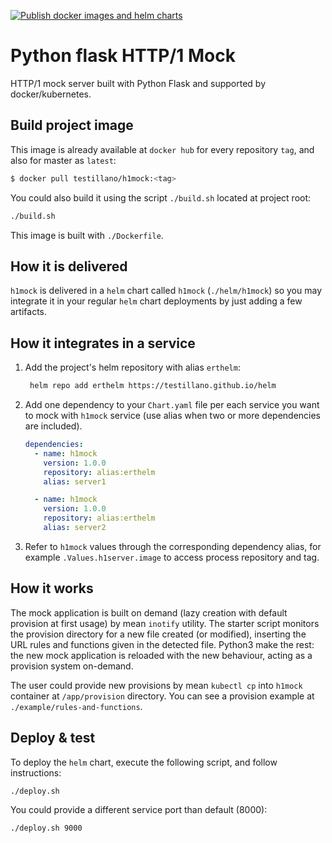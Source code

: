 [![Publish docker images and helm charts](https://github.com/testillano/h1mock/actions/workflows/publish.yml/badge.svg)](https://github.com/testillano/h1mock/actions/workflows/publish.yml)

# Python flask HTTP/1 Mock

HTTP/1 mock server built with Python Flask and supported by docker/kubernetes.

## Build project image

This image is already available at `docker hub` for every repository `tag`, and also for master as `latest`:

```bash
$ docker pull testillano/h1mock:<tag>
```

You could also build it using the script `./build.sh` located at project root:

```bash
./build.sh
```

This image is built with `./Dockerfile`.

## How it is delivered

`h1mock` is delivered in a `helm` chart called `h1mock` (`./helm/h1mock`) so you may integrate it in your regular `helm` chart deployments by just adding a few artifacts.

## How it integrates in a service

1. Add the project's helm repository with alias `erthelm`:

   ```bash
    helm repo add erthelm https://testillano.github.io/helm
   ```

2. Add one dependency to your `Chart.yaml` file per each service you want to mock with `h1mock` service (use alias when two or more dependencies are included).

   ```yaml
   dependencies:
     - name: h1mock
       version: 1.0.0
       repository: alias:erthelm
       alias: server1

     - name: h1mock
       version: 1.0.0
       repository: alias:erthelm
       alias: server2
   ```

3. Refer to `h1mock` values through the corresponding dependency alias, for example `.Values.h1server.image` to access process repository and tag.

## How it works

The mock application is built on demand (lazy creation with default provision at first usage) by mean `inotify` utility.
The starter script monitors the provision directory for a new file created (or modified), inserting the URL rules and functions given in the detected file.
Python3 make the rest: the new mock application is reloaded with the new behaviour, acting as a provision system on-demand.

The user could provide new provisions by mean `kubectl cp` into `h1mock` container at `/app/provision` directory.
You can see a provision example at `./example/rules-and-functions`.

## Deploy & test

To deploy the `helm` chart, execute the following script, and follow instructions:

```bash
./deploy.sh
```

You could provide a different service port than default (8000):

```bash
./deploy.sh 9000
```

